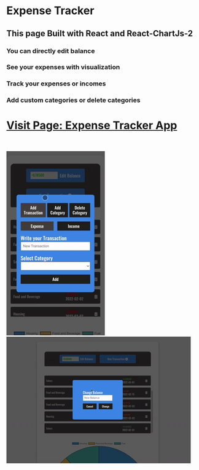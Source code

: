 # Expense Tracker

## This page Built with React and React-ChartJs-2

### You can directly edit balance

### See your expenses with visualization

### Track your expenses or incomes

### Add custom categories or delete categories

# [Visit Page: Expense Tracker App](https://my-expens-tracker.netlify.app/)

<br />

![](./src/components/img/gifmobile.gif) ![](./src/components/img/gifdesk.gif)
